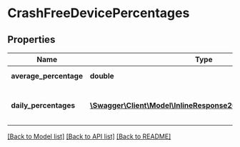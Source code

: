 # CrashFreeDevicePercentages

## Properties
Name | Type | Description | Notes
------------ | ------------- | ------------- | -------------
**average_percentage** | **double** | Average percentage. | [optional] 
**daily_percentages** | [**\Swagger\Client\Model\InlineResponse20093DailyPercentages[]**](InlineResponse20093DailyPercentages.md) | The crash-free percentage per day. | [optional] 

[[Back to Model list]](../README.md#documentation-for-models) [[Back to API list]](../README.md#documentation-for-api-endpoints) [[Back to README]](../README.md)


